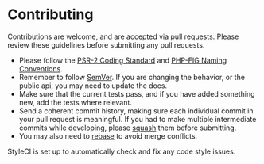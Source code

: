 # Contributing
Contributions are welcome, and are accepted via pull requests.
Please review these guidelines before submitting any pull requests.

- Please follow the [PSR-2 Coding Standard](https://github.com/php-fig/fig-standards/blob/master/accepted/PSR-2-coding-style-guide.md)
and [PHP-FIG Naming Conventions](https://github.com/php-fig/fig-standards/blob/master/bylaws/002-psr-naming-conventions.md).
- Remember to follow [SemVer](http://semver.org). If you are changing the behavior,
or the public api, you may need to update the docs.
- Make sure that the current tests pass, and if you have added something new, add the tests where relevant.
- Send a coherent commit history, making sure each individual commit in your pull request is meaningful. If you had to make multiple intermediate commits while developing, please [squash](http://git-scm.com/book/en/Git-Tools-Rewriting-History) them before submitting.
- You may also need to [rebase](http://git-scm.com/book/en/Git-Branching-Rebasing) to avoid merge conflicts.

StyleCI is set up to automatically check and fix any code style issues.
